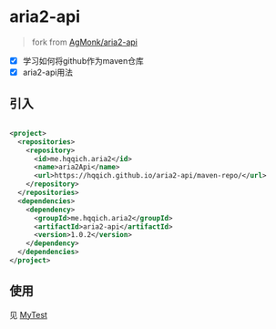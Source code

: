 # aria2-api

> fork from [AgMonk/aria2-api](https://github.com/AgMonk/aria2-api)

-[x] 学习如何将github作为maven仓库
-[x] aria2-api用法

## 引入

```xml

<project>
  <repositories>
    <repository>
      <id>me.hqqich.aria2</id>
      <name>aria2Api</name>
      <url>https://hqqich.github.io/aria2-api/maven-repo/</url>
    </repository>
  </repositories>
  <dependencies>
    <dependency>
      <groupId>me.hqqich.aria2</groupId>
      <artifactId>aria2-api</artifactId>
      <version>1.0.2</version>
    </dependency>
  </dependencies>
</project>
```

## 使用

见 [MyTest](src/test/java/me/hqqich/aria2/MyTest.java)
